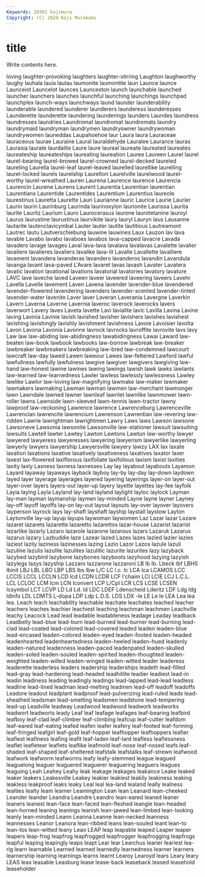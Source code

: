 ```yaml
---
Keywords: 20301 kojimura
Copyright: (C) 2024 Koji Murakami
---
```


# title

Write contents here.



loving laughter-provoking
laughters laughter-stirring Laughton laughworthy laughy lauhala lauia laulau laumonite laumontite
laun Launce launce Launceiot Launcelot launces Launceston launch launchable launched
launcher launchers launches launchful launching launchings launchpad launchplex launch-ways launchways
laund launder launderability launderable laundered launderer launderers launderess launderesses Launderette
launderette laundering launderings launders Laundes laundress laundresses laundries Laundromat laundromat
laundromats laundry laundrymaid laundryman laundrymen laundryowner laundrywoman laundrywomen launeddas Laupahoehoe
laur Laura laura Lauraceae lauraceous laurae Lauraine Laural lauraldehyde Lauralee
Laurance lauras Laurasia laurate laurdalite Laure laure laureal laureate laureated
laureates laureateship laureateships laureating laureation Lauree Laureen Laurel laurel laurel-bearing
laurel-browed laurel-crowned laurel-decked laureled laureling Laurella laurel-leaf laurel-leaved laurelled laurellike
laurelling laurel-locked laurels laurelship Laurelton Laurelville laurelwood laurel-worthy laurel-wreathed Lauren
Laurena Laurence laurence Laurencia Laurencin Laurene Laurens Laurent Laurentia Laurentian
laurentian Laurentians Laurentide Laurentides Laurentium Laurentius laureole laurestinus Lauretta Laurette
Lauri Laurianne lauric Laurice Laurie Laurier Laurin laurin Laurinburg Laurinda
laurinoxylon laurionite Laurissa Laurita laurite Lauritz Laurium Lauro Laurocerasus laurone
laurotetanine lauroyl Laurus laurustine laurustinus laurvikite laury lauryl Lauryn laus
Lausanne lautarite lautenclavicymbal Lauter lauter lautite lautitious Lautreamont Lautrec lautu
Lautverschiebung lauwine lauwines Laux Lauzon lav lava lavable Lavabo lavabo
lavaboes lavabos lava-capped lavacre Lavada lavadero lavage lavages Laval lava-lava
lavalava lavalavas Lavalette lavalier lavaliere lavalieres lavaliers lavalike lava-lit Lavalle
Lavallette lavalliere lavament lavandera lavanderas lavandero lavanderos lavandin Lavandula lavanga
lavant lava-paved L'Avare lavaret lavas lavash Lavater Lavatera lavatic lavation
lavational lavations lavatorial lavatories lavatory lavature LAVC lave laveche laved
Laveen laveer laveered laveering laveers Lavehr Lavella Lavelle lavement Laven
Lavena lavender lavender-blue lavendered lavender-flowered lavendering lavenders lavender-scented lavender-tinted lavender-water
lavenite Laver laver Laveran Laverania Lavergne Laverkin Lavern Laverna Laverne
Lavernia laveroc laverock laverocks lavers laverwort Lavery laves Laveta lavette
Lavi lavialite lavic Lavilla Lavina Lavine laving Lavinia Lavinie lavish
lavished lavisher lavishers lavishes lavishest lavishing lavishingly lavishly lavishment lavishness
Lavoie Lavoisier lavolta Lavon Lavona Lavonia Lavonne lavrock lavrocks lavroffite
lavrovite lavs lavy Law law law-abiding law-abidingness lawabidingness Lawai Laward
law-beaten law-book lawbook lawbooks law-borrow lawbreak law-breaker lawbreaker lawbreakers lawbreaking
law-bred law-condemned lawcourt lawcraft law-day lawed Lawen laweour Lawes law-fettered
Lawford lawful lawfullness lawfully lawfulness lawgive lawgiver lawgivers lawgiving law-hand
law-honest lawine lawines lawing lawings lawish lawk lawks lawlants law-learned
law-learnedness Lawler lawless lawlessly lawlessness Lawley lawlike Lawlor law-loving law-magnifying
lawmake law-maker lawmaker lawmakers lawmaking Lawman lawman lawmen law-merchant lawmonger
lawn Lawndale lawned lawner lawnleaf lawnlet lawnlike lawnmower lawn-roller lawns
Lawnside lawn-sleeved lawn-tennis lawn-tractor lawny lawproof law-reckoning Lawrence lawrence Lawrenceburg
Lawrenceville Lawrencian lawrencite lawrencium Lawrenson Lawrentian law-revering law-ridden Lawrie lawrightman
lawrightmen Lawry Laws laws Lawson lawsone Lawsoneve Lawsonia lawsonite Lawsonville
law-stationer lawsuit lawsuiting lawsuits Lawtell lawter Lawtey Lawton Lawtons Lawtun
law-worthy lawyer lawyered lawyeress lawyeresses lawyering lawyerism lawyerlike lawyerling lawyerly
lawyers lawyership Lawyersville lawyery lawzy LAX lax laxate laxation laxations
laxative laxatively laxativeness laxatives laxator laxer laxest lax-flowered laxiflorous laxifoliate
laxifolious laxism laxist laxities laxity laxly Laxness laxness laxnesses Lay
lay layabout layabouts Layamon Layard layaway layaways layback layboy lay-by
lay-day lay-down laydown layed layer layerage layerages layered layering layerings
layer-on layer-out layer-over layers layers-out layer-up layery layette layettes lay-fee
layfolk Layia laying Layla Layland lay-land layland laylight layloc laylock
Layman lay-man layman laymanship laymen lay-minded Layne layne layner Layney
lay-off layoff layoffs lay-on lay-out layout layouts lay-over layover layovers
layperson layrock lays lay-shaft layshaft layship laystall laystow Layton Laytonville
lay-up layup layups laywoman laywomen Laz Lazar lazar Lazare lazaret
lazarets lazarette lazaretto lazarettos lazar-house Lazarist lazarist lazarlike lazarly Lazaro
lazarole lazarone lazarous lazars Lazaruk Lazarus lazarus lazary Lazbuddie laze
Lazear lazed Lazes lazes lazied lazier lazies laziest lazily laziness
lazinesses lazing Lazio Lazor Lazos lazule lazuli lazuline lazulis lazulite
lazulites lazulitic lazurite lazurites lazy lazyback lazybed lazybird lazybone lazybones
lazyboots lazyhood lazying lazyish lazylegs lazys lazyship Lazzaro lazzarone lazzaroni
LB lb lb. Lbeck lbf LBHS lbinit LBJ LBL LBO
LBP LBS lbs lbw L/C LC l.c. lc LCA lca
LCAMOS LCC LCCIS LCCL LCCLN LCD lcd LCDN LCDR LCF
l'chaim LCI LCIE LCJ L.C.L. LCL LCLOC LCM lcm LCN
lconvert LCP L/Cpl LCR LCS LCSE LCSEN lcsymbol LCT LCVP
LD Ld Ld. ld LDC LDEF Ldenscheid Lderitz LDF Ldg
ldg ldinfo LDL LDMTS L-dopa LDP Ldp L.D.S. LDS LDX
-le LE Le le LEA Lea lea lea. Leach leach
leachability leachable leachate leachates leached leacher leachers leaches leachier leachiest
leaching leachman leachmen Leachville leachy Leacock Lead lead leadable leadableness
leadage Leaday leadback Leadbelly lead-blue lead-burn lead-burned lead-burner lead-burning lead-clad
lead-coated lead-colored lead-covered leaded leaden leaden-blue lead-encased leaden-colored leaden-eyed leaden-footed
leaden-headed leadenhearted leadenheartedness leaden-heeled leaden-hued leadenly leaden-natured leadenness leaden-paced leadenpated
leaden-skulled leaden-soled leaden-souled leaden-spirited leaden-thoughted leaden-weighted leaden-willed leaden-winged leaden-witted leader
leaderess leaderette leaderless leaders leadership leaderships leadeth lead-filled lead-gray lead-hardening
lead-headed leadhillite leadier leadiest lead-in leadin leadiness leading leadingly leadings
lead-lapped lead-lead leadless leadline lead-lined leadman lead-melting leadmen lead-off leadoff
leadoffs Leadore leadout leadplant leadproof lead-pulverizing lead-ruled leads lead-sheathed leadsman
lead-smelting leadsmen leadstone lead-tempering lead-up Leadville leadway Leadwood leadwood leadwork
leadworks leadwort leadworts leady Leaf leaf leafage leafages leaf-bearing leafbird
leafboy leaf-clad leaf-climber leaf-climbing leafcup leaf-cutter leafdom leaf-eared leaf-eating leafed
leafen leafer leafery leaf-footed leaf-forming leaf-fringed leafgirl leaf-gold leaf-hopper leafhopper
leafhoppers leafier leafiest leafiness leafing leafit leaf-laden leaf-lard leafless leaflessness
leaflet leafleteer leaflets leaflike leafmold leaf-nose leaf-nosed leafs leaf-shaded leaf-shaped
leaf-sheltered leafstalk leafstalks leaf-strewn leafwood leafwork leafworm leafworms leafy leafy-stemmed
league leagued leaguelong leaguer leaguered leaguerer leaguering leaguers leagues leaguing
Leah Leahey Leahy leak leakage leakages leakance Leake leaked leaker
leakers Leakesville Leakey leakier leakiest leakily leakiness leaking leakless leakproof
leaks leaky Leal leal lea-land lealand leally lealness lealties lealty
leam leamer Leamington Lean lean Leanard lean-cheeked Leander leander Leandra
Leandre Leandro lean-eared leaned leaner leaners leanest lean-face lean-faced lean-fleshed
leangle lean-headed lean-horned leaning leanings leanish lean-jawed lean-limbed lean-looking leanly
lean-minded Leann Leanna Leanne lean-necked leanness leannesses Leanor Leanora lean-ribbed
leans lean-souled leant lean-to lean-tos lean-witted leany Leao LEAP leap
leapable leaped Leaper leaper leapers leap-frog leapfrog leapfrogged leapfrogger leapfrogging
leapfrogs leapful leaping leapingly leaps leapt Lear lear Learchus learier
leariest lea-rig learn learnable Learned learned learnedly learnedness learner learners
learnership learning learnings learns learnt Learoy Learoyd lears Leary leary
LEAS leas leasable Leasburg lease lease-back leaseback leased leasehold leaseholder
